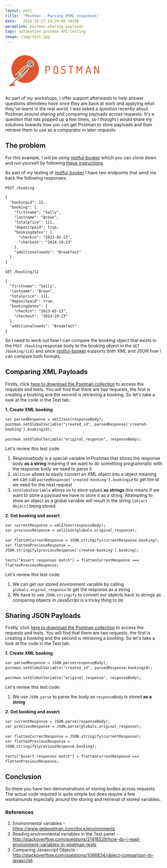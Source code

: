 ```yaml
---
layout: post
title:  "Postman - Parsing HTML responses"
date:   2016-10-27 14:29:00 +0100
permalink: postman-sharing-payloads
tags: automation postman API-testing
image: /img/test.jpg
---
```


<a href="https://www.getpostman.com/"><img src="/img/2016/10/postman.png" alt="Postman logo" width="320" height="132" class="alignright size-full wp-image-335" /></a>

As part of my workshops, I offer support afterwards to help answer questions attendees have once they are back at work and applying what they've learnt in the real world.  I was asked a question recently about Postman around sharing and comparing payloads across requests.  It's a question that has popped up a few times, so I thought I would share my solutions towards how you can get Postman to store payloads and then retrieve them to use as a comparator in later requests.

## The problem
For this example, I will be using [restful-booker](https://github.com/mwinteringham/restful-booker) which you can clone down and run yourself by following [these instructions](https://github.com/mwinteringham/restful-booker/blob/master/README.md). 

As part of my testing of [restful-booker](https://github.com/mwinteringham/restful-booker) I have two endpoints that send me back the following responses:

```POST /booking```
```
{
  "bookingid": 12,
  "booking": {
    "firstname": "Sally",
    "lastname": "Brown",
    "totalprice": 111,
    "depositpaid": true,
    "bookingdates": {
      "checkin": "2013-02-23",
      "checkout": "2014-10-23"
    },
    "additionalneeds": "Breakfast"
  }
}
```

```GET /booking/12```
```
{
  "firstname": "Sally",
  "lastname": "Brown",
  "totalprice": 111,
  "depositpaid": true,
  "bookingdates": {
    "checkin": "2013-02-23",
    "checkout": "2014-10-23"
  },
  "additionalneeds": "Breakfast"
}
```

So I need to work out how I can compare the booking object that exists in the ```POST /booking``` response body to the booking object in the ```GET /booking/{id}``` and since [restful-booker](https://github.com/mwinteringham/restful-booker) supports both XML and JSON how I can compare both formats.

## Comparing XML Payloads

Firstly, click [here to download the Postman collection](https://app.getpostman.com/run-collection/59b533b915c9c72ba26d) to access the requests and tests.  You will find that there are two requests, the first is creating a booking and the second is retrieving a booking.  So let's take a look at the code in the Test tab:

__1. Create XML booking__
```
var parsedResponse = xml2Json(responseBody);
postman.setGlobalVariable("created_id", parsedResponse['created-booking'].bookingid);

postman.setGlobalVariable("original_response", responseBody);
```

Let's review this test code:
1. Responsebody is a special variable in Postman that stores the response body __as a string__ meaning if we want to do something programmatic with the response body we need to parse it
2. ```xml2Json``` allows to easily convert an XML object into a object meaning we can call ```parsedResponse['created-booking'].bookingid``` to get the id we need for the next request
3. ```setGlobalVariable``` allows us to store values __as strings__ this means if we want to store a payload we have to store it as a string.  Attempting to store an object as a global variable will result in the string ```[object Object]``` being stored.

__2. Get booking and assert__
```
var currentResponse = xml2Json(responseBody);
var previousResponse = xml2Json(globals.original_response);

var flattenCurrentResponse = JSON.stringify(currentResponse.booking);
var flattenPreviousResponse = JSON.stringify(previousResponse['created-booking'].booking);

tests["Assert responses match"] = flattenCurrentResponse === flattenPreviousResponse;
```
Let's review this test code:

1. We can get our stored environment variable by calling ```globals.orginal_response``` to get the response as a string
2. We have to use ```JSON.stringify``` to convert our objects back to strings as comparing objects in JavaScript is a tricky thing to do

## Sharing JSON Payloads

Firstly, click [here to download the Postman collection](https://app.getpostman.com/run-collection/9d41fa57b3c1da1595ff) to access the requests and tests.  You will find that there are two requests, the first is creating a booking and the second is retrieving a booking.  So let's take a look at the code in the Test tab:

__1. Create XML booking__

```
var parsedResponse = JSON.parse(responseBody);
postman.setGlobalVariable("created_id", parsedResponse.bookingid);

postman.setGlobalVariable("original_response", responseBody);
```

Let's review this test code:
1. We use ```JSON.parse``` to parse the body as ```responseBody``` is stored __as a string__

__2. Get booking and assert__

```
var currentResponse = JSON.parse(responseBody);
var previousResponse = JSON.parse(globals.original_response);

var flattenCurrentResponse = JSON.stringify(currentResponse);
var flattenPreviousResponse = JSON.stringify(previousResponse.booking);

tests["Assert responses match"] = flattenCurrentResponse === flattenPreviousResponse;
```

## Conclusion

So there you have two demonstrations of storing bodies across requests.  The actual code required is quite simple but does require a few workarounds especially around the storing and retrieval of stored variables.

### References

1. Environmental variables - https://www.getpostman.com/docs/environments 
2. Reading environmental variables in the Test panel -http://stackoverflow.com/questions/21418529/how-do-i-read-environment-variables-in-postman-tests
3. Comparing Javascript Objects - http://stackoverflow.com/questions/1068834/object-comparison-in-javascript